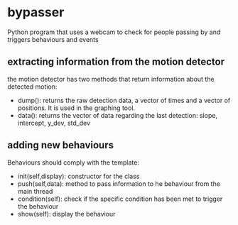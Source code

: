 bypasser
========

Python program that uses a webcam to check for people passing by and triggers behaviours and events

extracting information from the motion detector
--------
the motion detector has two methods that return information about the detected motion:
 - dump(): returns the raw detection data, a vector of times and a vector of positions. It is used in the graphing tool.
 - data(): returns the vector of data regarding the last detection: slope, intercept, y_dev, std_dev

adding new behaviours
--------
Behaviours should comply with the template:
 - init(self,display): constructor for the class
 - push(self,data): method to pass information to he behaviour from the main thread
 - condition(self): check if the specific condition has been met to trigger the behaviour
 - show(self): display the behaviour

